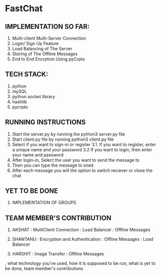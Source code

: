 # FastChat

## IMPLEMENTATION SO FAR:
1. Multi-client Multi-Server Connection
2. Login/ Sign Up Feature
3. Load Balancing of The Server
4. Storing of The Offline Messages
5. End to End Encrption Using pyCrpto

## TECH STACK:
1. python
2. mySQL
3. python socket library
4. hashlib
5. pycrpto

## RUNNING INSTRUCTIONS
1. Start the server.py by running the python3 server.py file
2. Start client.py file by running python3 client.py file
3. Select if you want to sign-in or register
3.1. If you want to register, enter a unique name and your password
3.2 If you want to login, then enter your name and password
4. After login-in, Select the user you want to send the message to
5. Then you can type the message to sned
6. After each message you will the option to switch reciever or close the chat

## YET TO BE DONE
1. IMPLEMENTATION OF GROUPS


## TEAM MEMBER'S CONTRIBUTION

1. AKSHAT   : MultiClient Connection
            : Load Balancer
            : Offline Messages

2. SHANTANU : Encryption and Authentication
            : Offline Messages
            : Load Balancer

3. HARSHIT : Image Transfer
           :  Offline Messages













, what technology you’ve used, how it is supposed to be run, what is yet to be done, team member's contributions
